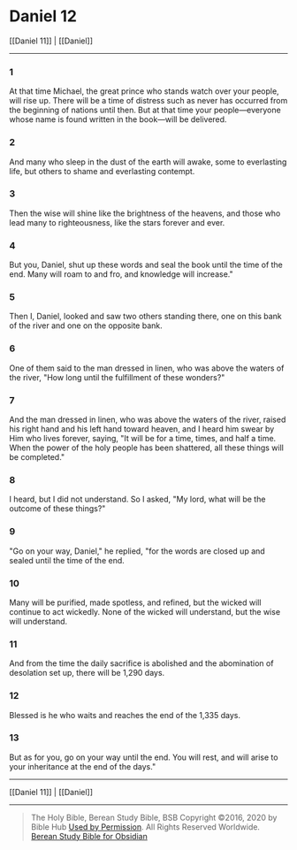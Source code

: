 # Daniel 12

[[Daniel 11]] | [[Daniel]]

---

### 1
At that time Michael, the great prince who stands watch over your people, will rise up. There will be a time of distress such as never has occurred from the beginning of nations until then. But at that time your people—everyone whose name is found written in the book—will be delivered.

### 2
And many who sleep in the dust of the earth will awake, some to everlasting life, but others to shame and everlasting contempt.

### 3
Then the wise will shine like the brightness of the heavens, and those who lead many to righteousness, like the stars forever and ever.

### 4
But you, Daniel, shut up these words and seal the book until the time of the end. Many will roam to and fro, and knowledge will increase."

### 5
Then I, Daniel, looked and saw two others standing there, one on this bank of the river and one on the opposite bank.

### 6
One of them said to the man dressed in linen, who was above the waters of the river, "How long until the fulfillment of these wonders?"

### 7
And the man dressed in linen, who was above the waters of the river, raised his right hand and his left hand toward heaven, and I heard him swear by Him who lives forever, saying, "It will be for a time, times, and half a time. When the power of the holy people has been shattered, all these things will be completed."

### 8
I heard, but I did not understand. So I asked, "My lord, what will be the outcome of these things?"

### 9
"Go on your way, Daniel," he replied, "for the words are closed up and sealed until the time of the end.

### 10
Many will be purified, made spotless, and refined, but the wicked will continue to act wickedly. None of the wicked will understand, but the wise will understand.

### 11
And from the time the daily sacrifice is abolished and the abomination of desolation set up, there will be 1,290 days.

### 12
Blessed is he who waits and reaches the end of the 1,335 days.

### 13
But as for you, go on your way until the end. You will rest, and will arise to your inheritance at the end of the days."

---

[[Daniel 11]] | [[Daniel]]

---

> The Holy Bible, Berean Study Bible, BSB
> Copyright &copy;2016, 2020 by Bible Hub
> [Used by Permission](https://berean.bible/terms.htm). All Rights Reserved Worldwide.
> [Berean Study Bible for Obsidian](https://github.com/gapmiss/berean-study-bible-for-obsidian)</small>

